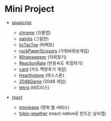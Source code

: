 # Mini Project
- [javascript](https://github.com/kimnamsun/miniproject/tree/master/javascript)
  - [chrome](https://github.com/kimnamsun/miniproject/tree/master/javascript/chrome) (크롬앱)
  - [paintjs](https://github.com/kimnamsun/miniproject/tree/master/javascript/paintjs) (그림판)
  - [ticTacToe](https://github.com/kimnamsun/miniproject/tree/master/javascript/ticTacToe) (틱택토)
  - [rockPaperScissors](https://github.com/kimnamsun/miniproject/tree/master/javascript/rockPaperScissors) (가위바위보게임)
  - [Minesweeper](https://github.com/kimnamsun/miniproject/tree/master/javascript/Minesweeper) (지뢰찾기)
  - [ReactionRate](https://github.com/kimnamsun/miniproject/tree/master/javascript/ReactionRate) (반응속도 측정하기)
  - [card](https://github.com/kimnamsun/miniproject/tree/master/javascript/card) (카드 짝맞추기 게임)
  - [Hearthstone](https://github.com/kimnamsun/miniproject/tree/master/javascript/Hearthstone) (하스스톤)
  - [2048Game](https://github.com/kimnamsun/miniproject/tree/master/javascript/2048Game) (2048 게임)
  - [tetris](https://github.com/kimnamsun/miniproject/tree/master/javascript/tetris) (테트리스)

- [react](https://github.com/kimnamsun/miniproject/tree/master/react)
  - [movieapp](https://github.com/kimnamsun/miniproject/tree/master/react/movie-app) (영화 웹 서비스)
  - [fokin-weather](https://github.com/kimnamsun/miniproject/tree/master/react/fokin-weather) (react-native로 만드는 날씨앱)
